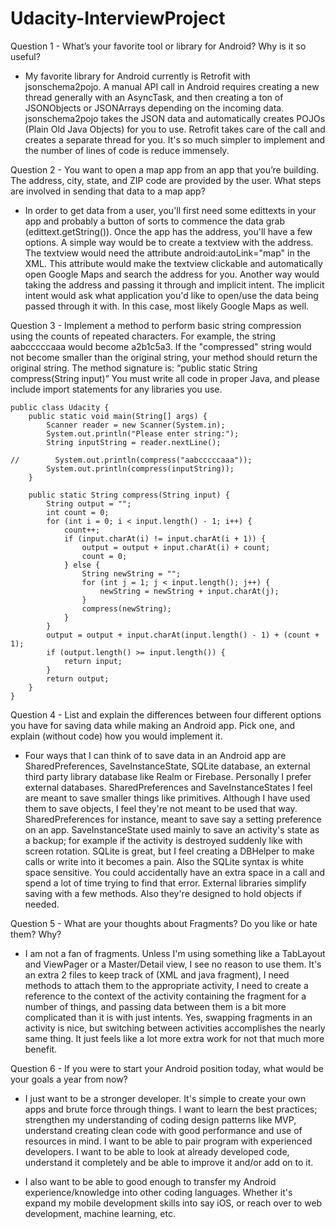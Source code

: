 # Udacity-InterviewProject

Question 1 - What’s your favorite tool or library for Android? Why is it so useful?

- My favorite library for Android currently is Retrofit with jsonschema2pojo.  A manual API call in Android requires creating a new thread generally with an AsyncTask, and then creating a ton of JSONObjects or JSONArrays depending on the incoming data.  jsonschema2pojo takes the JSON data and automatically creates POJOs (Plain Old Java Objects) for you to use. Retrofit takes care of the call and creates a separate thread for you.  It's so much simpler to implement and the number of lines of code is reduce immensely.

Question 2 - You want to open a map app from an app that you’re building. The address, city, state, and ZIP code are provided by the user. What steps are involved in sending that data to a map app?

- In order to get data from a user, you'll first need some edittexts in your app and probably a button of sorts to commence the data grab (edittext.getString()).  Once the app has the address, you'll have a few options.  A simple way would be to create a textview with the address.  The textview would need the attribute android:autoLink="map" in the XML.  This attribute would make the textview clickable and automatically open Google Maps and search the address for you.  Another way would taking the address and passing it through and implicit intent.  The implicit intent would ask what application you'd like to open/use the data being passed through it with.  In this case, most likely Google Maps as well.

Question 3 - Implement a method to perform basic string compression using the counts of repeated characters. For example, the string aabcccccaaa would become a2b1c5a3. If the "compressed" string would not become smaller than the original string, your method should return the original string. The method signature is: “public static String compress(String input)” You must write all code in proper Java, and please include import statements for any libraries you use.
```
public class Udacity {
    public static void main(String[] args) {
        Scanner reader = new Scanner(System.in);
        System.out.println("Please enter string:");
        String inputString = reader.nextLine();

//        System.out.println(compress("aabcccccaaa"));
        System.out.println(compress(inputString));
    }

    public static String compress(String input) {
        String output = "";
        int count = 0;
        for (int i = 0; i < input.length() - 1; i++) {
            count++;
            if (input.charAt(i) != input.charAt(i + 1)) {
                output = output + input.charAt(i) + count;
                count = 0;
            } else {
                String newString = "";
                for (int j = 1; j < input.length(); j++) {
                    newString = newString + input.charAt(j);
                }
                compress(newString);
            }
        }
        output = output + input.charAt(input.length() - 1) + (count + 1);
        if (output.length() >= input.length()) {
            return input;
        }
        return output;
    }
}
```
Question 4 - List and explain the differences between four different options you have for saving data while making an Android app. Pick one, and explain (without code) how you would implement it.

- Four ways that I can think of to save data in an Android app are SharedPreferences, SaveInstanceState, SQLite database, an external third party library database like Realm or Firebase.  Personally I prefer external databases.  SharedPreferences and SaveInstanceStates I feel are meant to save smaller things like primitives.  Although I have used them to save objects, I feel they're not meant to be used that way.  SharedPreferences for instance, meant to save say a setting preference on an app.  SaveInstanceState used mainly to save an activity's state as a backup; for example if the activity is destroyed suddenly like with screen rotation.  SQLite is great, but I feel creating a DBHelper to make calls or write into it becomes a pain.  Also the SQLite syntax is white space sensitive.  You could accidentally have an extra space in a call and spend a lot of time trying to find that error.  External libraries simplify saving with a few methods.  Also they're designed to hold objects if needed.

Question 5 - What are your thoughts about Fragments? Do you like or hate them? Why?

- I am not a fan of fragments.  Unless I'm using something like a TabLayout and ViewPager or a Master/Detail view, I see no reason to use them.  It's an extra 2 files to keep track of (XML and java fragment), I need methods to attach them to the appropriate activity, I need to create a reference to the context of the activity containing the fragment for a number of things, and passing data between them is a bit more complicated than it is with just intents.  Yes, swapping fragments in an activity is nice, but switching between activities accomplishes the nearly same thing.  It just feels like a lot more extra work for not that much more benefit.

Question 6 - If you were to start your Android position today, what would be your goals a year from now?

- I just want to be a stronger developer.  It's simple to create your own apps and brute force through things.  I want to learn the best practices; strengthen my understanding of coding design patterns like MVP, understand creating clean code with good performance and use of resources in mind.  I want to be able to pair program with experienced developers.  I want to be able to look at already developed code, understand it completely and be able to improve it and/or add on to it.

- I also want to be able to good enough to transfer my Android experience/knowledge into other coding languages.  Whether it's expand my mobile development skills into say iOS, or reach over to web development, machine learning, etc. 
